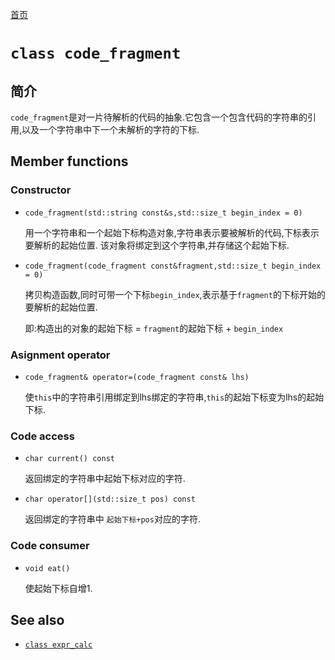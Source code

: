 [expr_calc]: expr_calc.md.html

[首页](index.md.html)
# `class code_fragment`
## 简介
`code_fragment`是对一片待解析的代码的抽象.它包含一个包含代码的字符串的引用,以及一个字符串中下一个未解析的字符的下标.
## Member functions
### Constructor
* `code_fragment(std::string const&s,std::size_t begin_index = 0)`

  用一个字符串和一个起始下标构造对象,字符串表示要被解析的代码,下标表示要解析的起始位置.
  该对象将绑定到这个字符串,并存储这个起始下标.
* `code_fragment(code_fragment const&fragment,std::size_t begin_index = 0)`

  拷贝构造函数,同时可带一个下标`begin_index`,表示基于`fragment`的下标开始的要解析的起始位置.

  即:构造出的对象的起始下标 = `fragment`的起始下标 + `begin_index`

### Asignment operator
* `code_fragment& operator=(code_fragment const& lhs)`

  使`this`中的字符串引用绑定到lhs绑定的字符串,`this`的起始下标变为lhs的起始下标.

### Code access
* `char current() const`

  返回绑定的字符串中起始下标对应的字符.
* `char operator[](std::size_t pos) const`

  返回绑定的字符串中 `起始下标+pos`对应的字符.

### Code consumer
* `void eat()`

  使起始下标自增1.
## See also
* [`class expr_calc`][expr_calc]
